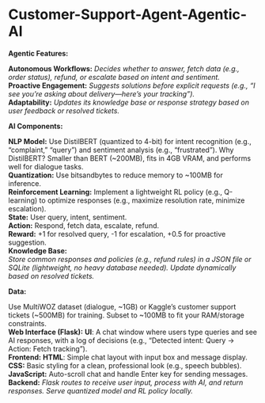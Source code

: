 # Customer-Support-Agent-Agentic-AI

**Agentic Features:**

**Autonomous Workflows:** *Decides whether to answer, fetch data (e.g., order status), refund, or escalate based on intent and sentiment.*<br>
**Proactive Engagement:** *Suggests solutions before explicit requests (e.g., “I see you’re asking about delivery—here’s your tracking”).*<br>
**Adaptability:** *Updates its knowledge base or response strategy based on user feedback or resolved tickets.*

**AI Components:**

**NLP Model:**
Use DistilBERT (quantized to 4-bit) for intent recognition (e.g., “complaint,” “query”) and sentiment analysis (e.g., “frustrated”).
Why DistilBERT? Smaller than BERT (~200MB), fits in 4GB VRAM, and performs well for dialogue tasks.<br>
**Quantization:** Use bitsandbytes to reduce memory to ~100MB for inference.<br>
**Reinforcement Learning:** Implement a lightweight RL policy (e.g., Q-learning) to optimize responses (e.g., maximize resolution rate, minimize escalation).<br>
**State:** User query, intent, sentiment.<br>
**Action:** Respond, fetch data, escalate, refund.<br>
**Reward:** +1 for resolved query, -1 for escalation, +0.5 for proactive suggestion.<br>
**Knowledge Base:** <br>
*Store common responses and policies (e.g., refund rules) in a JSON file or SQLite (lightweight, no heavy database needed).
Update dynamically based on resolved tickets.*

**Data:**

Use MultiWOZ dataset (dialogue, ~1GB) or Kaggle’s customer support tickets (~500MB) for training.
Subset to ~100MB to fit your RAM/storage constraints.<br>
**Web Interface (Flask):**
**UI**: A chat window where users type queries and see AI responses, with a log of decisions (e.g., “Detected intent: Query → Action: Fetch tracking”). <br>
**Frontend:**
**HTML**: Simple chat layout with input box and message display. <br>
**CSS:** Basic styling for a clean, professional look (e.g., speech bubbles). <br>
**JavaScript:** Auto-scroll chat and handle Enter key for sending messages. <br>
**Backend:**
*Flask routes to receive user input, process with AI, and return responses.
Serve quantized model and RL policy locally.* <br>
